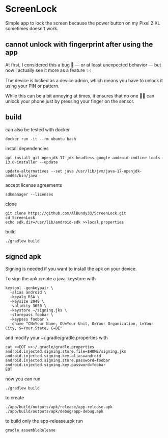 # ScreenLock
Simple app to lock the screen because the power button on my Pixel 2 XL sometimes doesn't work.

## cannot unlock with fingerprint after using the app
At first, I considered this a bug 🐛 — or at least unexpected behavior — but now I actually see it more as a feature ✨:

The device is locked as a device admin, which means you have to unlock it using your PIN or pattern.

While this can be a bit annoying at times, it ensures that no one 🕵️‍♂️ can unlock your phone just by pressing your finger on the sensor.

## build
can also be tested with docker
```
docker run -it --rm ubuntu bash
```

install dependencies
```
apt install git openjdk-17-jdk-headless google-android-cmdline-tools-13.0-installer --update
```
```
update-alternatives --set java /usr/lib/jvm/java-17-openjdk-amd64/bin/java
```

accept license agreements
```
sdkmanager --licenses
```
clone
```
git clone https://github.com/AlBundy33/ScreenLock.git
cd ScreenLock
echo sdk.dir=/usr/lib/android-sdk >>local.properties
```
build
```
./gradlew build
```

## signed apk
Signing is needed if you want to install the apk on your device.

To sign the apk create a java-keystore with
```
keytool -genkeypair \
  -alias android \
  -keyalg RSA \
  -keysize 2048 \
  -validity 3650 \
  -keystore ~/signing.jks \
  -storepass foobar \
  -keypass foobar \
  -dname "CN=Your Name, OU=Your Unit, O=Your Organization, L=Your City, S=Your State, C=DE"
```

and modify your ~/.gradle/gradle.properties with
```
cat <<EOT >>~/.gradle/gradle.properties
android.injected.signing.store.file=$HOME/signing.jks
android.injected.signing.key.alias=android
android.injected.signing.store.password=foobar
android.injected.signing.key.password=foobar
EOT
```

now you can run
```
./gradlew build
```
to create
```
./app/build/outputs/apk/release/app-release.apk
./app/build/outputs/apk/debug/app-debug.apk
```
to build only the app-release.apk run
```
gradle assembleRelease
```

